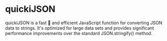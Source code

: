 # quickiJSON
quickiJSON is a fast 🐢 and efficient JavaScript function for converting JSON data to strings. It's optimized for large data sets and provides significant performance improvements over the standard JSON.stringify() method.
